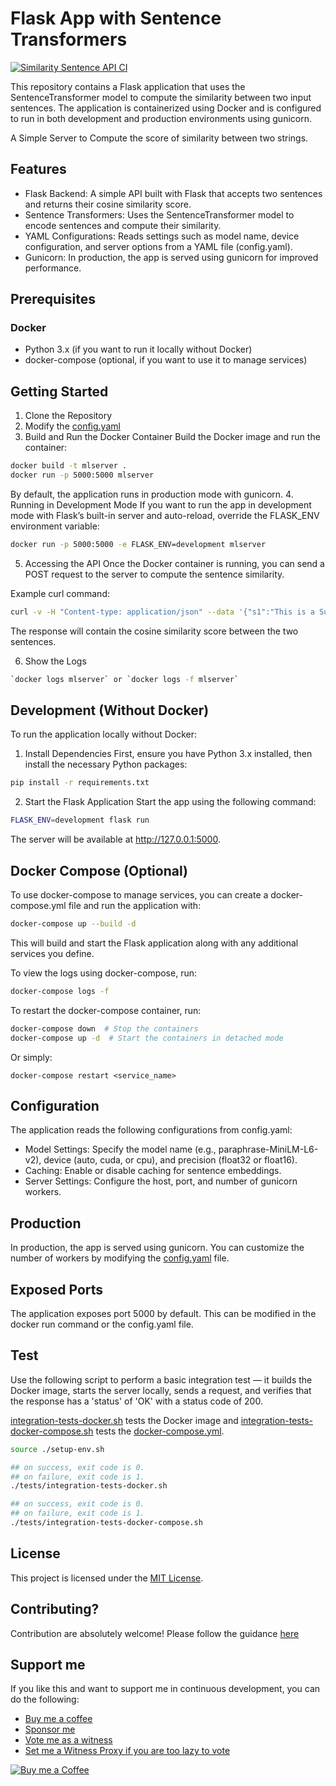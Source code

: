 # Flask App with Sentence Transformers
[![Similarity Sentence API CI](https://github.com/DoctorLai/SimilarString/actions/workflows/ci.yaml/badge.svg)](https://github.com/DoctorLai/SimilarString/actions/workflows/ci.yaml)

This repository contains a Flask application that uses the SentenceTransformer model to compute the similarity between two input sentences. The application is containerized using Docker and is configured to run in both development and production environments using gunicorn.

A Simple Server to Compute the score of similarity between two strings.

## Features
- Flask Backend: A simple API built with Flask that accepts two sentences and returns their cosine similarity score.
- Sentence Transformers: Uses the SentenceTransformer model to encode sentences and compute their similarity.
- YAML Configurations: Reads settings such as model name, device configuration, and server options from a YAML file (config.yaml).
- Gunicorn: In production, the app is served using gunicorn for improved performance.

## Prerequisites
### Docker
- Python 3.x (if you want to run it locally without Docker)
- docker-compose (optional, if you want to use it to manage services)

## Getting Started
1. Clone the Repository
2. Modify the [config.yaml](./config.yaml)
3. Build and Run the Docker Container
Build the Docker image and run the container:
```bash
docker build -t mlserver .
docker run -p 5000:5000 mlserver
```
By default, the application runs in production mode with gunicorn.
4. Running in Development Mode
If you want to run the app in development mode with Flask’s built-in server and auto-reload, override the FLASK_ENV environment variable:
```bash
docker run -p 5000:5000 -e FLASK_ENV=development mlserver
```
5. Accessing the API
Once the Docker container is running, you can send a POST request to the server to compute the sentence similarity.

Example curl command:
```bash
curl -v -H "Content-type: application/json" --data '{"s1":"This is a Surface Studio Laptop","s2":"That is a car"}' http://127.0.0.1:5000
```
The response will contain the cosine similarity score between the two sentences.

6. Show the Logs
```bash
`docker logs mlserver` or `docker logs -f mlserver`
```

## Development (Without Docker)
To run the application locally without Docker:

1. Install Dependencies
First, ensure you have Python 3.x installed, then install the necessary Python packages:

```bash
pip install -r requirements.txt
```

2. Start the Flask Application
Start the app using the following command:

```bash
FLASK_ENV=development flask run
```

The server will be available at http://127.0.0.1:5000.

## Docker Compose (Optional)
To use docker-compose to manage services, you can create a docker-compose.yml file and run the application with:

```bash
docker-compose up --build -d
```

This will build and start the Flask application along with any additional services you define.

To view the logs using docker-compose, run:

```bash
docker-compose logs -f
```

To restart the docker-compose container, run:

```bash
docker-compose down  # Stop the containers
docker-compose up -d  # Start the containers in detached mode
```

Or simply:

```
docker-compose restart <service_name>
```

## Configuration
The application reads the following configurations from config.yaml:

- Model Settings: Specify the model name (e.g., paraphrase-MiniLM-L6-v2), device (auto, cuda, or cpu), and precision (float32 or float16).
- Caching: Enable or disable caching for sentence embeddings.
- Server Settings: Configure the host, port, and number of gunicorn workers.

## Production
In production, the app is served using gunicorn. You can customize the number of workers by modifying the [config.yaml](./config.yaml) file.

## Exposed Ports
The application exposes port 5000 by default. This can be modified in the docker run command or the config.yaml file.

## Test
Use the following script to perform a basic integration test — it builds the Docker image, starts the server locally, sends a request, and verifies that the response has a 'status' of 'OK' with a status code of 200.

[integration-tests-docker.sh](./tests/integration-tests-docker.sh) tests the Docker image and [integration-tests-docker-compose.sh](./tests/integration-tests-docker-compose.sh) tests the [docker-compose.yml](./docker-compose.yml).

```bash
source ./setup-env.sh

## on success, exit code is 0.
## on failure, exit code is 1.
./tests/integration-tests-docker.sh

## on success, exit code is 0.
## on failure, exit code is 1.
./tests/integration-tests-docker-compose.sh

```

## License
This project is licensed under the [MIT License](./LICENSE).

## Contributing?
Contribution are absolutely welcome! Please follow the guidance [here](./CONTRIBUTING.md)

## Support me
If you like this and want to support me in continuous development, you can do the following:
- [Buy me a coffee](https://justyy.com/out/bmc)
- [Sponsor me](https://github.com/sponsors/DoctorLai)
- [Vote me as a witness](https://steemyy.com/witness-voting/?witness=justyy&action=approve)
- [Set me a Witness Proxy if you are too lazy to vote](https://steemyy.com/witness-voting/?witness=justyy&action=proxy)

<a rel="nofollow" href="http://steemyy.com/out/buymecoffee" target="_blank"><img src="https://user-images.githubusercontent.com/1764434/161362754-c45a85d3-5c80-4e10-b05c-62af49291d0b.png" alt="Buy me a Coffee"/></a>

